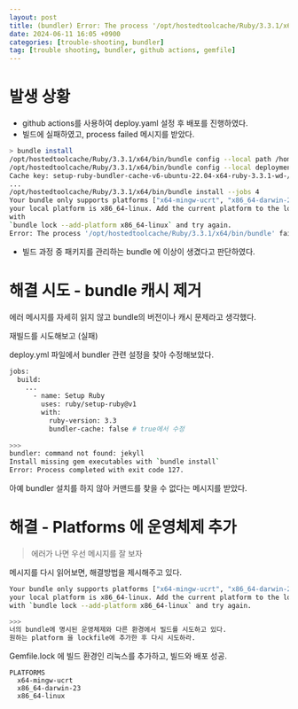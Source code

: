 ```yaml
---
layout: post
title: (bundler) Error: The process '/opt/hostedtoolcache/Ruby/3.3.1/x64/bin/bundle' failed with exit code 16
date: 2024-06-11 16:05 +0900
categories: [trouble-shooting, bundler]
tag: [trouble shooting, bundler, github actions, gemfile]
---
```


# 발생 상황

- github actions를 사용하여 deploy.yaml 설정 후 배포를 진행하였다.
- 빌드에 실패하였고, process failed 메시지를 받았다.

```bash
> bundle install
/opt/hostedtoolcache/Ruby/3.3.1/x64/bin/bundle config --local path /home/runner/work/gigyesik.github.io/gigyesik.github.io/vendor/bundle
/opt/hostedtoolcache/Ruby/3.3.1/x64/bin/bundle config --local deployment true
Cache key: setup-ruby-bundler-cache-v6-ubuntu-22.04-x64-ruby-3.3.1-wd-/home/runner/work/gigyesik.github.io/gigyesik.github.io-with--without--only--Gemfile.
...
/opt/hostedtoolcache/Ruby/3.3.1/x64/bin/bundle install --jobs 4
Your bundle only supports platforms ["x64-mingw-ucrt", "x86_64-darwin-23"] but
your local platform is x86_64-linux. Add the current platform to the lockfile
with
`bundle lock --add-platform x86_64-linux` and try again.
Error: The process '/opt/hostedtoolcache/Ruby/3.3.1/x64/bin/bundle' failed with exit code 16
```

- 빌드 과정 중 패키지를 관리하는 bundle 에 이상이 생겼다고 판단하였다.

# 해결 시도 - bundle 캐시 제거

에러 메시지를 자세히 읽지 않고 bundle의 버전이나 캐시 문제라고 생각했다.

재빌드를 시도해보고 (실패)

deploy.yml 파일에서 bundler 관련 설정을 찾아 수정해보았다.

```bash
jobs:
  build:
    ...
      - name: Setup Ruby
        uses: ruby/setup-ruby@v1
        with:
          ruby-version: 3.3
          bundler-cache: false # true에서 수정
          
>>>
bundler: command not found: jekyll
Install missing gem executables with `bundle install`
Error: Process completed with exit code 127.
```

아예 bundler 설치를 하지 않아 커맨드를 찾을 수 없다는 메시지를 받았다.

# 해결 - Platforms 에 운영체제 추가

> 에러가 나면 우선 메시지를 잘 보자

메시지를 다시 읽어보면, 해결방법을 제시해주고 있다.

```bash
Your bundle only supports platforms ["x64-mingw-ucrt", "x86_64-darwin-23"] but
your local platform is x86_64-linux. Add the current platform to the lockfile
with `bundle lock --add-platform x86_64-linux` and try again.

>>>
너의 bundle에 명시된 운영체제와 다른 환경에서 빌드를 시도하고 있다.
원하는 platform 을 lockfile에 추가한 후 다시 시도하라.
```

Gemfile.lock 에 빌드 환경인 리눅스를 추가하고, 빌드와 배포 성공.

```gemfile
PLATFORMS
  x64-mingw-ucrt
  x86_64-darwin-23
  x86_64-linux
```
